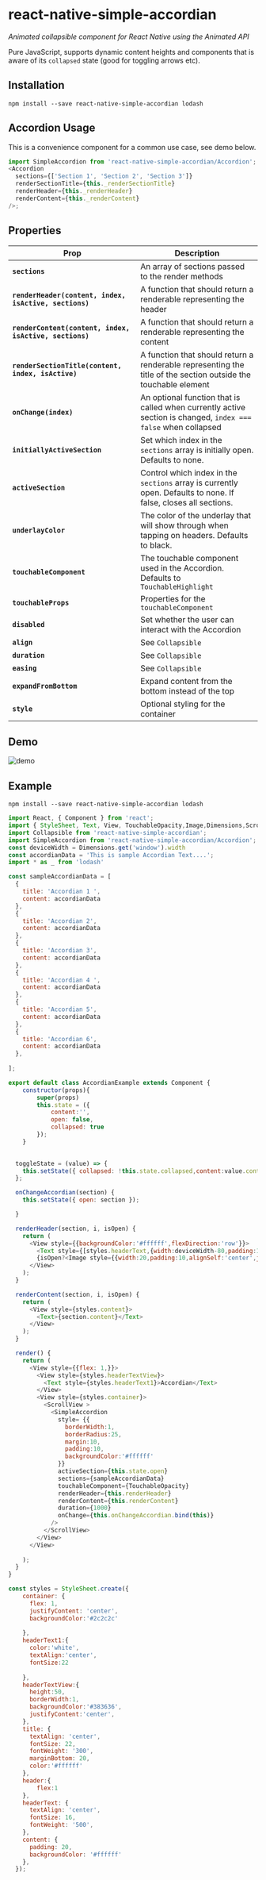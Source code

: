 # react-native-simple-accordian

_Animated collapsible component for React Native using the Animated API_

Pure JavaScript, supports dynamic content heights and components that is aware of its `collapsed` state (good for toggling arrows etc).

## Installation

```
npm install --save react-native-simple-accordian lodash
```

## Accordion Usage

This is a convenience component for a common use case, see demo below.

```js
import SimpleAccordion from 'react-native-simple-accordian/Accordion';
<Accordion
  sections={['Section 1', 'Section 2', 'Section 3']}
  renderSectionTitle={this._renderSectionTitle}
  renderHeader={this._renderHeader}
  renderContent={this._renderContent}
/>;
```

## Properties

| Prop                                                    | Description                                                                                                     |
| ------------------------------------------------------- | --------------------------------------------------------------------------------------------------------------- |
| **`sections`**                                          | An array of sections passed to the render methods                                                               |
| **`renderHeader(content, index, isActive, sections)`**  | A function that should return a renderable representing the header                                              |
| **`renderContent(content, index, isActive, sections)`** | A function that should return a renderable representing the content                                             |
| **`renderSectionTitle(content, index, isActive)`**      | A function that should return a renderable representing the title of the section outside the touchable element  |
| **`onChange(index)`**                                   | An optional function that is called when currently active section is changed, `index === false` when collapsed  |
| **`initiallyActiveSection`**                            | Set which index in the `sections` array is initially open. Defaults to none.                                    |
| **`activeSection`**                                     | Control which index in the `sections` array is currently open. Defaults to none. If false, closes all sections. |
| **`underlayColor`**                                     | The color of the underlay that will show through when tapping on headers. Defaults to black.                    |
| **`touchableComponent`**                                | The touchable component used in the Accordion. Defaults to `TouchableHighlight`                                 |
| **`touchableProps`**                                    | Properties for the `touchableComponent`                                                                         |
| **`disabled`**                                          | Set whether the user can interact with the Accordion                                                            |
| **`align`**                                             | See `Collapsible`                                                                                               |
| **`duration`**                                          | See `Collapsible`                                                                                               |
| **`easing`**                                            | See `Collapsible`                                                                                               |
| **`expandFromBottom`**                                  | Expand content from the bottom instead of the top                                                               |
| **`style`**           | Optional styling for the container                                                                                                                 |        
## Demo

![demo](./readmePics/Accordian.gif)

## Example

```
npm install --save react-native-simple-accordian lodash
```

```js
import React, { Component } from 'react';
import { StyleSheet, Text, View, TouchableOpacity,Image,Dimensions,ScrollView } from 'react-native';
import Collapsible from 'react-native-simple-accordian';
import SimpleAccordion from 'react-native-simple-accordian/Accordion';
const deviceWidth = Dimensions.get('window').width
const accordianData = 'This is sample Accordian Text....';
import * as _ from 'lodash'

const sampleAccordianData = [
  {
    title: 'Accordian 1 ',
    content: accordianData
  },
  {
    title: 'Accordian 2',
    content: accordianData
  },
  {
    title: 'Accordian 3',
    content: accordianData
  },
  {
    title: 'Accordian 4 ',
    content: accordianData
  },
  {
    title: 'Accordian 5',
    content: accordianData
  },
  {
    title: 'Accordian 6',
    content: accordianData
  },
  
];

export default class AccordianExample extends Component {
    constructor(props){
        super(props)
        this.state = ({
            content:'',
            open: false,
            collapsed: true
        });
    }
  

  toggleState = (value) => {
    this.setState({ collapsed: !this.state.collapsed,content:value.content });
  };

  onChangeAccordian(section) {
    this.setState({ open: section });

  }

  renderHeader(section, i, isOpen) {
    return (
      <View style={{backgroundColor:'#ffffff',flexDirection:'row'}}>
        <Text style={[styles.headerText,{width:deviceWidth-80,padding:10,textAlign:'left'}]}>{section.title}</Text>
        {isOpen?<Image style={{width:20,padding:10,alignSelf:'center',justifyContent:'flex-end'}} source={require('../img/up.png')}/>:<Image style={{width:20,padding:10,alignSelf:'center',justifyContent:'flex-end'}} source={require('../img/down.png')}/>}
      </View>
    );
  }

  renderContent(section, i, isOpen) {
    return (
      <View style={styles.content}>
        <Text>{section.content}</Text>
      </View>
    );
  }

  render() {
    return (
      <View style={{flex: 1,}}>
        <View style={styles.headerTextView}>
          <Text style={styles.headerText1}>Accordian</Text>
        </View>
        <View style={styles.container}>
          <ScrollView >    
            <SimpleAccordion
              style= {{
                borderWidth:1,
                borderRadius:25,
                margin:10,
                padding:10,
                backgroundColor:'#ffffff'
              }}
              activeSection={this.state.open}
              sections={sampleAccordianData}
              touchableComponent={TouchableOpacity}
              renderHeader={this.renderHeader}
              renderContent={this.renderContent}
              duration={1000}
              onChange={this.onChangeAccordian.bind(this)}
            />
          </ScrollView>
        </View>
      </View>
      
    );
  }
}

const styles = StyleSheet.create({
    container: {
      flex: 1,
      justifyContent: 'center',
      backgroundColor:'#2c2c2c'
      
    },
    headerText1:{
      color:'white',
      textAlign:'center',
      fontSize:22
     
    },
    headerTextView:{
      height:50,
      borderWidth:1,
      backgroundColor:'#383636',
      justifyContent:'center',
    },
    title: {
      textAlign: 'center',
      fontSize: 22,
      fontWeight: '300',
      marginBottom: 20,
      color:'#ffffff'
    },
    header:{
        flex:1
    },
    headerText: {
      textAlign: 'center',
      fontSize: 16,
      fontWeight: '500',
    },
    content: {
      padding: 20,
      backgroundColor: '#ffffff'
    },
  });
    
```
